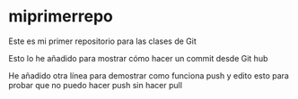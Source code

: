 # miprimerrepo
Este es mi primer repositorio para las clases de Git

Esto lo he añadido para mostrar cómo hacer un commit desde Git hub

He añadido otra línea para demostrar como funciona push y edito esto para probar que no puedo hacer push sin hacer pull
